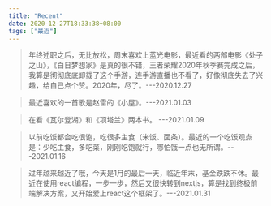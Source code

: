 ```yaml
---
title: "Recent"
date: 2020-12-27T18:33:38+08:00
tags: ["最近"]
---
```


> 年终述职之后，无比放松，周末喜欢上蓝光电影，最近看的两部电影《处子之山》，《白日梦想家》是真的很不错，王者荣耀2020年秋季赛完成之后，我算是彻彻底底卸载了这个手游，连手游直播也不看了，好像彻底失去了兴趣，给自己点个赞。2020年，尽了。---2020.12.27

> 最近喜欢的一首歌是赵雷的《小屋》。---2021.01.03

> 在看《瓦尔登湖》和《项塔兰》两本书。 ---2021.01.09

> 以前吃饭都会吃很饱，吃很多主食（米饭、面条）。最近的一个吃饭观点是：少吃主食，多吃菜，刚刚吃饱就行，哪怕饿一点也无所谓。---2021.01.16

> 过年越来越近了哦，今天是1月的最后一天，临近年末，基金跌跌不休。最近在使用react编程，一步一步，然后又很快转到nextjs，算是找到终极前端解决方案，又开始爱上react这个框架了。---2021.01.31